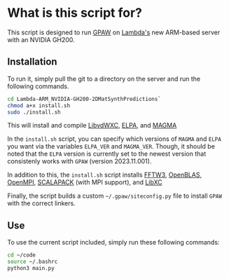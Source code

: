 # What is this script for?
This script is designed to run [GPAW](https://gpaw.readthedocs.io/) on [Lambda's](https://cloud.lambda.ai/instances) new ARM-based server with an NVIDIA GH200.


## Installation
To run it, simply pull the git to a directory on the server and run the following commands.

```bash
cd Lambda-ARM_NVIDIA-GH200-2DMatSynthPredictions`
chmod a+x install.sh
sudo ./install.sh
```

This will install and compile [LibvdWXC](https://gitlab.com/libvdwxc/libvdwxc), [ELPA](https://elpa.mpcdf.mpg.de/), and [MAGMA](https://icl.utk.edu/magma/)

In the `install.sh` script, you can specify which versions of `MAGMA` and `ELPA` you want via the variables `ELPA_VER` and `MAGMA_VER`. Though, it should be noted that the `ELPA` version is currently set to the newest version that consistenly works with `GPAW` (version 2023.11.001).

In addition to this, the `install.sh` script installs [FFTW3](), [OpenBLAS](), [OpenMPI](), [SCALAPACK]() (with MPI support), and [LibXC]()

Finally, the script builds a custom `~/.gpaw/siteconfig.py` file to install `GPAW` with the correct linkers.

## Use
To use the current script included, simply run these following commands:
```bash
cd ~/code
source ~/.bashrc
python3 main.py
```